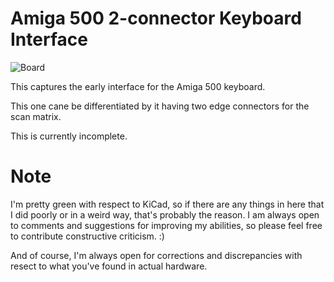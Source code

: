# Amiga 500 2-connector Keyboard Interface

![Board](A500_kyb_2conn_board.png)

This captures the early interface for the Amiga 500 keyboard.

This one cane be differentiated by it having two edge connectors 
for the scan matrix.

This is currently incomplete.


# Note

I'm pretty green with respect to KiCad, so if there are any things
in here that I did poorly or in a weird way, that's probably the
reason. I am always open to comments and suggestions for improving
my abilities, so please feel free to contribute constructive
criticism.  :)

And of course, I'm always open for corrections and discrepancies
with resect to what you've found in actual hardware.
